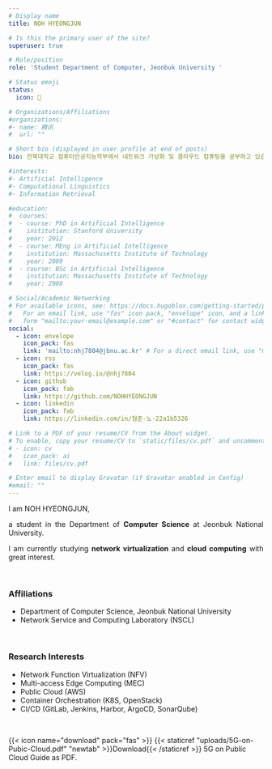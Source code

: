 ```yaml
---
# Display name
title: NOH HYEONGJUN

# Is this the primary user of the site?
superuser: true

# Role/position
role: 'Student Department of Computer, Jeonbuk University '

# Status emoji
status:
  icon: 🏫

# Organizations/Affiliations
#organizations:
#- name: 腾讯
#  url: ""

# Short bio (displayed in user profile at end of posts)
bio: 전북대학교 컴퓨터인공지능학부에서 네트워크 가상화 및 클라우드 컴퓨팅을 공부하고 있습니다.

#interests:
#- Artificial Intelligence
#- Computational Linguistics
#- Information Retrieval

#education:
#  courses:
#  - course: PhD in Artificial Intelligence
#    institution: Stanford University
#    year: 2012
#  - course: MEng in Artificial Intelligence
#    institution: Massachusetts Institute of Technology
#    year: 2009
#  - course: BSc in Artificial Intelligence
#    institution: Massachusetts Institute of Technology
#    year: 2008

# Social/Academic Networking
# For available icons, see: https://docs.hugoblox.com/getting-started/page-builder/#icons
#   For an email link, use "fas" icon pack, "envelope" icon, and a link in the
#   form "mailto:your-email@example.com" or "#contact" for contact widget.
social:
  - icon: envelope
    icon_pack: fas
    link: 'mailto:nhj7804@jbnu.ac.kr' # For a direct email link, use "mailto:test@example.org".
  - icon: rss
    icon_pack: fas
    link: https://velog.io/@nhj7804
  - icon: github
    icon_pack: fab
    link: https://github.com/NOHHYEONGJUN
  - icon: linkedin
    icon_pack: fab
    link: https://linkedin.com/in/형준-노-22a1b5326

# Link to a PDF of your resume/CV from the About widget.
# To enable, copy your resume/CV to `static/files/cv.pdf` and uncomment the lines below.
# - icon: cv
#   icon_pack: ai
#   link: files/cv.pdf

# Enter email to display Gravatar (if Gravatar enabled in Config)
#email: ""
---
```

<div style="text-align: justify;">
I am NOH HYEONGJUN, <br>

a student in the Department of **Computer Science** at Jeonbuk National University.

I am currently studying **network virtualization** and **cloud computing** with great interest.
</div><br>

### <i class="fas fa-university"></i> Affiliations
- Department of Computer Science, Jeonbuk National University
- Network Service and Computing Laboratory (NSCL)

<br>

### <i class="fas fa-laptop-code"></i> Research Interests
- Network Function Virtualization (NFV)
- Multi-access Edge Computing (MEC)
- Public Cloud (AWS)
- Container Orchestration (K8S, OpenStack)
- CI/CD (GitLab, Jenkins, Harbor, ArgoCD, SonarQube)

<br>

{{< icon name="download" pack="fas" >}} {{< staticref "uploads/5G-on-Pubic-Cloud.pdf" "newtab" >}}Download{{< /staticref >}} 5G on Public Cloud Guide as PDF.

<div style="margin-bottom: 100px;"></div>
